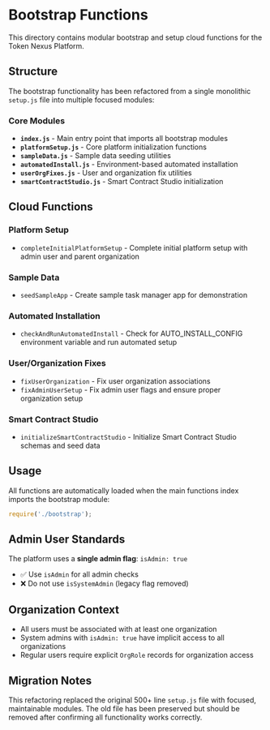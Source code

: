 # Bootstrap Functions

This directory contains modular bootstrap and setup cloud functions for the Token Nexus Platform.

## Structure

The bootstrap functionality has been refactored from a single monolithic `setup.js` file into multiple focused modules:

### Core Modules

- **`index.js`** - Main entry point that imports all bootstrap modules
- **`platformSetup.js`** - Core platform initialization functions
- **`sampleData.js`** - Sample data seeding utilities
- **`automatedInstall.js`** - Environment-based automated installation
- **`userOrgFixes.js`** - User and organization fix utilities
- **`smartContractStudio.js`** - Smart Contract Studio initialization

## Cloud Functions

### Platform Setup
- `completeInitialPlatformSetup` - Complete initial platform setup with admin user and parent organization

### Sample Data
- `seedSampleApp` - Create sample task manager app for demonstration

### Automated Installation
- `checkAndRunAutomatedInstall` - Check for AUTO_INSTALL_CONFIG environment variable and run automated setup

### User/Organization Fixes
- `fixUserOrganization` - Fix user organization associations
- `fixAdminUserSetup` - Fix admin user flags and ensure proper organization setup

### Smart Contract Studio
- `initializeSmartContractStudio` - Initialize Smart Contract Studio schemas and seed data

## Usage

All functions are automatically loaded when the main functions index imports the bootstrap module:

```javascript
require('./bootstrap');
```

## Admin User Standards

The platform uses a **single admin flag**: `isAdmin: true`

- ✅ Use `isAdmin` for all admin checks
- ❌ Do not use `isSystemAdmin` (legacy flag removed)

## Organization Context

- All users must be associated with at least one organization
- System admins with `isAdmin: true` have implicit access to all organizations
- Regular users require explicit `OrgRole` records for organization access

## Migration Notes

This refactoring replaced the original 500+ line `setup.js` file with focused, maintainable modules. The old file has been preserved but should be removed after confirming all functionality works correctly.